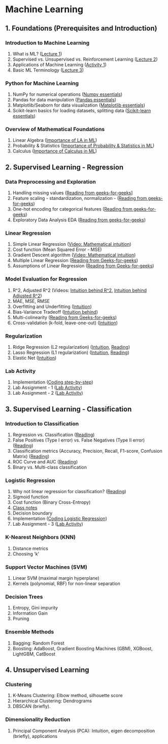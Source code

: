 # Machine Learning

## 1. Foundations (Prerequisites and Introduction)

### Introduction to Machine Learning
1. What is ML? ([Lecture 1](notes/Lecture-1.pdf))
2. Supervised vs. Unsupervised vs. Reinforcement Learning ([Lecture 2](notes/Lecture-2.pdf))
3. Applications of Machine Learning ([Activity 1](exercises/Activity-1.pdf))
4. Basic ML Terminology ([Lecture 3](notes/Lecture-3.pdf))

### Python for Machine Learning
1. NumPy for numerical operations ([Numpy essentials](lab/01_numpy.md))
2. Pandas for data manipulation ([Pandas essentials](lab/02_pandas.md))
3. Matplotlib/Seaborn for data visualization ([Matplotlib essentials](lab/03_mathplotlib.md))
4. Scikit-learn basics for loading datasets, splitting data ([Scikit-learn essentials](lab/04_sklearn.md))

### Overview of Mathematical Foundations
1. Linear Algebra ([Importance of LA in ML](notes/Lecture-4.pdf))
2. Probability & Statistics ([Importance of Probability & Statistics in ML](notes/Lecture-5.pdf))
3. Calculus ([Importance of Calculus in ML](notes/Lecture-6.pdf))

## 2. Supervised Learning - Regression

### Data Preprocessing and Exploration
1. Handling missing values ([Reading from geeks-for-geeks](https://www.geeksforgeeks.org/machine-learning/managing-missing-data-in-linear-regression/)]
2. Feature scaling - standardization, normalization - ([Reading from geeks-for-geeks](https://www.geeksforgeeks.org/machine-learning/ml-feature-scaling-part-2/))
3. One-hot encoding for categorical features ([Reading from geeks-for-geeks](https://www.geeksforgeeks.org/machine-learning/ml-one-hot-encoding/))
4. Exploratory Data Analysis EDA ([Reading from geeks-for-geeks](https://www.geeksforgeeks.org/data-analysis/what-is-exploratory-data-analysis/))

### Linear Regression
1. Simple Linear Regression ([Video: Mathematical intuition](https://www.youtube.com/watch?v=OM1dtIt0VNo))
2. Cost function (Mean Squared Error - MSE)
3. Gradient Descent algorithm ([Video: Mathematical intuition](https://youtu.be/9H-s5cQ1iBk?si=um9J605sChHFYH6b))
4. Multiple Linear Regression ([Reading from Geeks-for-geeks](https://www.geeksforgeeks.org/machine-learning/ml-linear-regression/))
5. Assumptions of Linear Regression ([Reading from Geeks-for-geeks](https://www.geeksforgeeks.org/machine-learning/assumptions-of-linear-regression/))

### Model Evaluation for Regression
1. R^2, Adjusted R^2 (Videos: [Intuition behind R^2](https://www.youtube.com/watch?v=-7U10N8PvlQ), [Intuition behind Adjusted R^2](https://www.youtube.com/watch?v=IN6YkHtdgZI))
2. MAE, MSE, RMSE
3. Overfitting and Underfitting ([Intuition](https://www.youtube.com/watch?v=o3DztvnfAJg&t=133s))
4. Bias-Variance Tradeoff ([Intuition behind](https://www.youtube.com/watch?v=EuBBz3bI-aA))
5. Multi-colinearity ([Reading from Geeks-for-geeks](https://www.geeksforgeeks.org/machine-learning/multicollinearity-in-regression-analysis/))
6. Cross-validation (k-fold, leave-one-out) ([Intuition](https://www.youtube.com/watch?v=fSytzGwwBVw))

### Regularization
1. Ridge Regression (L2 regularization) ([Intuition](https://www.youtube.com/watch?v=Q81RR3yKn30), [Reading](https://www.geeksforgeeks.org/machine-learning/implementation-of-ridge-regression-from-scratch-using-python/))
2. Lasso Regression (L1 regularization) ([Intuition](https://www.youtube.com/watch?v=NGf0voTMlcs), [Reading](https://www.geeksforgeeks.org/machine-learning/implementation-of-lasso-regression-from-scratch-using-python/))
3. Elastic Net ([Intuition](https://www.youtube.com/watch?v=1dKRdX9bfIo&t=13s))

### Lab Activity
1. Implementation ([Coding step-by-step](notes/Coding_Linear_Regression.md))
2. Lab Assignment - 1 ([Lab Activity](lab/05_lrimpl.md))
3. Lab Assignment - 2 ([Lab Activity](lab/06_lreval.md))

## 3. Supervised Learning - Classification

### Introduction to Classification
1. Regression vs. Classification ([Reading](https://www.udacity.com/blog/2025/02/regression-vs-classification-key-differences-and-when-to-use-each.html))
2. False Positives (Type I error) vs. False Negatives (Type II error) ([Reading](https://www.geeksforgeeks.org/machine-learning/false-positives-and-false-negatives/))
3. Classification metrics (Accuracy, Precision, Recall, F1-score, Confusion Matrix) ([Reading](https://www.geeksforgeeks.org/machine-learning/confusion-matrix-machine-learning/))
4. ROC Curve and AUC ([Reading](https://www.geeksforgeeks.org/machine-learning/auc-roc-curve/))
5. Binary vs. Multi-class classification

### Logistic Regression
1. Why not linear regression for classification? ([Reading](https://www.mltut.com/why-linear-regression-cannot-be-used-for-classification/))
2. Sigmoid function
3. Cost function (Binary Cross-Entropy)
4. [Class notes](notes/LogisticRegressionNotes.pdf)
5. Decision boundary
6. Implementation ([Coding Logistic Regression](notes/Coding_Logistic_Regression))
7. Lab Assignment - 3 ([Lab Activity](lab/07_logregimpl.md))

### K-Nearest Neighbors (KNN)
1. Distance metrics
2. Choosing 'k'

### Support Vector Machines (SVM)
1. Linear SVM (maximal margin hyperplane)
2. Kernels (polynomial, RBF) for non-linear separation

### Decision Trees
1. Entropy, Gini impurity
2. Information Gain
3. Pruning

### Ensemble Methods
1. Bagging: Random Forest
2. Boosting: AdaBoost, Gradient Boosting Machines (GBM), XGBoost, LightGBM, CatBoost

## 4. Unsupervised Learning

### Clustering
1. K-Means Clustering: Elbow method, silhouette score
2. Hierarchical Clustering: Dendrograms
3. DBSCAN (briefly).

### Dimensionality Reduction
1. Principal Component Analysis (PCA): Intuition, eigen decomposition (briefly), applications

